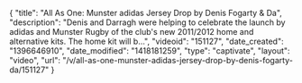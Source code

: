 {
    "title": "All As One: Munster adidas Jersey Drop by Denis Fogarty & Da",
    "description": "Denis and Darragh were helping to celebrate the launch by adidas and Munster Rugby of the club's new 2011\/2012 home and alternative kits. The home kit will b...",
    "videoid": "151127",
    "date_created": "1396646910",
    "date_modified": "1418181259",
    "type": "captivate",
    "layout": "video",
    "url": "\/v\/all-as-one-munster-adidas-jersey-drop-by-denis-fogarty-da\/151127"
}
